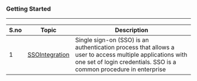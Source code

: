 
### Getting Started

------------



| S.no  | Topic  | Description |
| ------------ | ------------ | ------------ |
|  1 |  [SSOIntegration](https://github.com/10DECDERS/Docs/blob/master/SSOIntegration/README.md "SSOIntegration") | Single sign-on (SSO) is an authentication process that allows a user to access multiple applications with one set of login credentials. SSO is a common procedure in enterprise |

